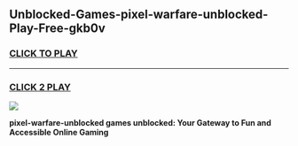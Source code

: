 
## Unblocked-Games-pixel-warfare-unblocked-Play-Free-gkb0v
<h3>
<a href="https://premium76.site?title=pixel-warfare-unblocked&ref=19M">CLICK TO PLAY</a></h3>
<hr>

<h3>
<a href="https://premium76.site?title=pixel-warfare-unblocked&ref=19M">CLICK 2 PLAY</a>
  
</h3>

<a href="https://premium76.site?title=pixel-warfare-unblocked&ref=19M"><img src="https://clearcache.store/games.png"></a>


**pixel-warfare-unblocked games unblocked: Your Gateway to Fun and Accessible Online Gaming**
